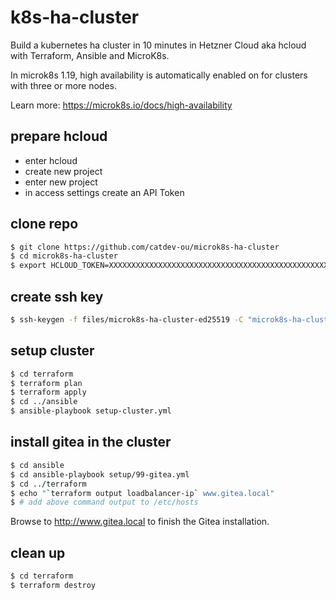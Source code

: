 # k8s-ha-cluster

Build a kubernetes ha cluster in 10 minutes in Hetzner Cloud aka hcloud with Terraform, Ansible and MicroK8s.

In microk8s 1.19, high availability is automatically enabled on for clusters with three or more nodes.

Learn more: https://microk8s.io/docs/high-availability

## prepare hcloud

* enter hcloud
* create new project
* enter new project
* in access settings create an API Token

## clone repo

```bash
$ git clone https://github.com/catdev-ou/microk8s-ha-cluster
$ cd microk8s-ha-cluster
$ export HCLOUD_TOKEN=XXXXXXXXXXXXXXXXXXXXXXXXXXXXXXXXXXXXXXXXXXXXXXXXXXXXXXXXXX
```

## create ssh key

```bash
$ ssh-keygen -f files/microk8s-ha-cluster-ed25519 -C "microk8s-ha-cluster project ssh key" -N "" -t ed25519
```

## setup cluster

```bash
$ cd terraform
$ terraform plan
$ terraform apply
$ cd ../ansible
$ ansible-playbook setup-cluster.yml
```

## install gitea in the cluster

```bash
$ cd ansible
$ cd ansible-playbook setup/99-gitea.yml
$ cd ../terraform
$ echo "`terraform output loadbalancer-ip` www.gitea.local"
$ # add above command output to /etc/hosts
```

Browse to http://www.gitea.local to finish the Gitea installation.

## clean up

```bash
$ cd terraform
$ terraform destroy
```
